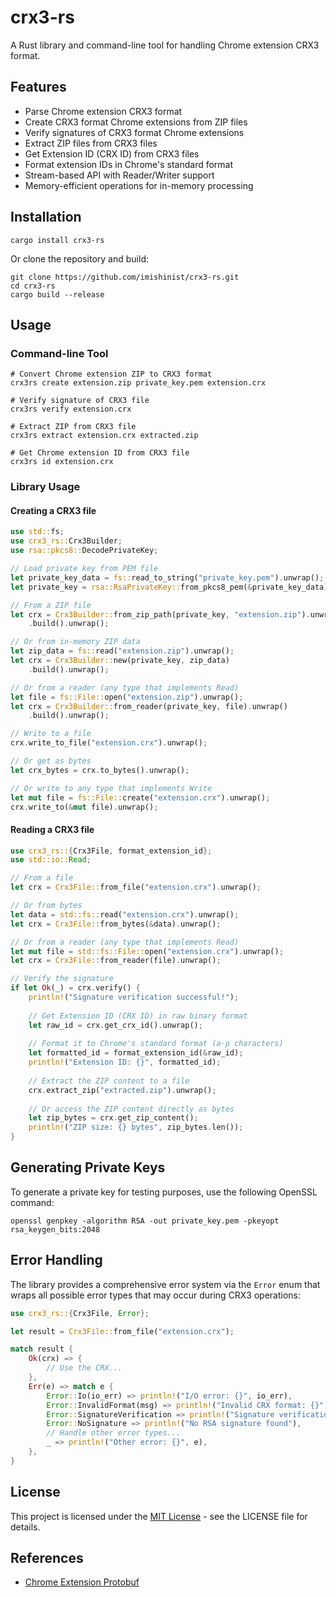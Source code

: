 # crx3-rs

A Rust library and command-line tool for handling Chrome extension CRX3 format.

## Features

- Parse Chrome extension CRX3 format
- Create CRX3 format Chrome extensions from ZIP files
- Verify signatures of CRX3 format Chrome extensions
- Extract ZIP files from CRX3 files
- Get Extension ID (CRX ID) from CRX3 files
- Format extension IDs in Chrome's standard format
- Stream-based API with Reader/Writer support
- Memory-efficient operations for in-memory processing

## Installation

```
cargo install crx3-rs
```

Or clone the repository and build:

```
git clone https://github.com/imishinist/crx3-rs.git
cd crx3-rs
cargo build --release
```

## Usage

### Command-line Tool

```
# Convert Chrome extension ZIP to CRX3 format
crx3rs create extension.zip private_key.pem extension.crx

# Verify signature of CRX3 file
crx3rs verify extension.crx

# Extract ZIP from CRX3 file
crx3rs extract extension.crx extracted.zip

# Get Chrome extension ID from CRX3 file
crx3rs id extension.crx
```

### Library Usage

#### Creating a CRX3 file

```rust
use std::fs;
use crx3_rs::Crx3Builder;
use rsa::pkcs8::DecodePrivateKey;

// Load private key from PEM file
let private_key_data = fs::read_to_string("private_key.pem").unwrap();
let private_key = rsa::RsaPrivateKey::from_pkcs8_pem(&private_key_data).unwrap();

// From a ZIP file
let crx = Crx3Builder::from_zip_path(private_key, "extension.zip").unwrap()
    .build().unwrap();

// Or from in-memory ZIP data
let zip_data = fs::read("extension.zip").unwrap();
let crx = Crx3Builder::new(private_key, zip_data)
    .build().unwrap();

// Or from a reader (any type that implements Read)
let file = fs::File::open("extension.zip").unwrap();
let crx = Crx3Builder::from_reader(private_key, file).unwrap()
    .build().unwrap();

// Write to a file
crx.write_to_file("extension.crx").unwrap();

// Or get as bytes
let crx_bytes = crx.to_bytes().unwrap();

// Or write to any type that implements Write
let mut file = fs::File::create("extension.crx").unwrap();
crx.write_to(&mut file).unwrap();
```

#### Reading a CRX3 file

```rust
use crx3_rs::{Crx3File, format_extension_id};
use std::io::Read;

// From a file
let crx = Crx3File::from_file("extension.crx").unwrap();

// Or from bytes
let data = std::fs::read("extension.crx").unwrap();
let crx = Crx3File::from_bytes(&data).unwrap();

// Or from a reader (any type that implements Read)
let mut file = std::fs::File::open("extension.crx").unwrap();
let crx = Crx3File::from_reader(file).unwrap();

// Verify the signature
if let Ok(_) = crx.verify() {
    println!("Signature verification successful!");
    
    // Get Extension ID (CRX ID) in raw binary format
    let raw_id = crx.get_crx_id().unwrap();
    
    // Format it to Chrome's standard format (a-p characters)
    let formatted_id = format_extension_id(&raw_id);
    println!("Extension ID: {}", formatted_id);
    
    // Extract the ZIP content to a file
    crx.extract_zip("extracted.zip").unwrap();
    
    // Or access the ZIP content directly as bytes
    let zip_bytes = crx.get_zip_content();
    println!("ZIP size: {} bytes", zip_bytes.len());
}
```

## Generating Private Keys

To generate a private key for testing purposes, use the following OpenSSL command:

```
openssl genpkey -algorithm RSA -out private_key.pem -pkeyopt rsa_keygen_bits:2048
```

## Error Handling

The library provides a comprehensive error system via the `Error` enum that wraps all possible error types that may occur during CRX3 operations:

```rust
use crx3_rs::{Crx3File, Error};

let result = Crx3File::from_file("extension.crx");

match result {
    Ok(crx) => {
        // Use the CRX...
    },
    Err(e) => match e {
        Error::Io(io_err) => println!("I/O error: {}", io_err),
        Error::InvalidFormat(msg) => println!("Invalid CRX format: {}", msg),
        Error::SignatureVerification => println!("Signature verification failed"),
        Error::NoSignature => println!("No RSA signature found"),
        // Handle other error types...
        _ => println!("Other error: {}", e),
    },
}
```

## License

This project is licensed under the [MIT License](LICENSE) - see the LICENSE file for details.

## References

- [Chrome Extension Protobuf](https://raw.githubusercontent.com/chromium/chromium/main/components/crx_file/crx3.proto)